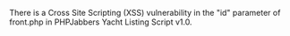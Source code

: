 There is a Cross Site Scripting (XSS) vulnerability in the "id" parameter of front.php in PHPJabbers Yacht Listing Script v1.0. 
